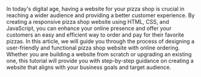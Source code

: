 In today's digital age, having a website for your pizza shop is crucial in reaching a wider audience and providing a better customer experience. By creating a responsive pizza shop website using HTML, CSS, and JavaScript, you can enhance your online presence and offer your customers an easy and efficient way to order and pay for their favorite pizzas. In this article, we will guide you through the process of designing a user-friendly and functional pizza shop website with online ordering. Whether you are building a website from scratch or upgrading an existing one, this tutorial will provide you with step-by-step guidance on creating a website that aligns with your business goals and target audience.
